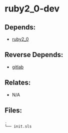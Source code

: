 # ruby2_0-dev

## Depends:

  -  [ruby2\_0](/salt/ruby2_0)

## Reverse Depends:

  -  [gitlab](/salt/gitlab)

## Relates:

  -  N/A

## Files:

```bash
.
└── init.sls
```
